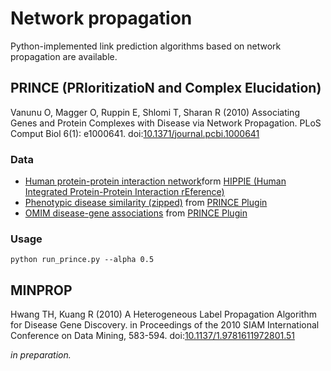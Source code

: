 # Network propagation
Python-implemented link prediction algorithms based on network propagation are available.

## PRINCE (PRIoritizatioN and Complex Elucidation)
Vanunu O, Magger O, Ruppin E, Shlomi T, Sharan R (2010) Associating Genes and Protein Complexes with Disease via Network Propagation. PLoS Comput Biol 6(1): e1000641. doi:[10.1371/journal.pcbi.1000641](https://doi.org/10.1371/journal.pcbi.1000641)

### Data
* [Human protein-protein interaction network](http://cbdm-01.zdv.uni-mainz.de/~mschaefer/hippie/hippie_current.txt)form [HIPPIE (Human Integrated Protein-Protein Interaction rEference)](http://cbdm-01.zdv.uni-mainz.de/~mschaefer/hippie/)
* [Phenotypic disease similarity (zipped)](http://www.cs.tau.ac.il/%7Ebnet/software/PrincePlugin/PhenSim.zip) from [PRINCE Plugin](http://www.cs.tau.ac.il/~bnet/software/PrincePlugin/)
* [OMIM disease-gene associations](http://www.cs.tau.ac.il/%7Ebnet/software/PrincePlugin/associations.txt) from [PRINCE Plugin](http://www.cs.tau.ac.il/~bnet/software/PrincePlugin/)

### Usage
```
python run_prince.py --alpha 0.5
```

## MINPROP
Hwang TH, Kuang R (2010) A Heterogeneous Label Propagation Algorithm for Disease Gene Discovery. in Proceedings of the 2010 SIAM International Conference on Data Mining, 583-594. doi:[10.1137/1.9781611972801.51](https://doi.org/10.1137/1.9781611972801.51)

*in preparation.*
